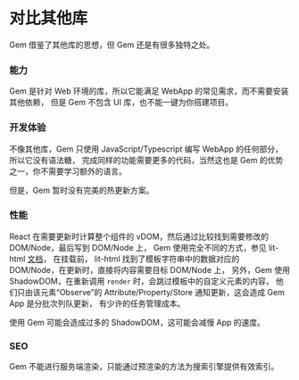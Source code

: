 # 对比其他库

Gem 借鉴了其他库的思想，但 Gem 还是有很多独特之处。

### 能力

Gem 是针对 Web 环境的库，所以它能满足 WebApp 的常见需求，而不需要安装其他依赖，
但是 Gem 不包含 UI 库，也不能一键为你搭建项目。

### 开发体验

不像其他库，Gem 只使用 JavaScript/Typescript 编写 WebApp 的任何部分，所以它没有语法糖，
完成同样的功能需要更多的代码，当然这也是 Gem 的优势之一，你不需要学习额外的语言。

但是，Gem 暂时没有完美的热更新方案。

### 性能

React 在需要更新时计算整个组件的 vDOM，然后通过比较找到需要修改的 DOM/Node，最后写到 DOM/Node 上，
Gem 使用完全不同的方式，参见 lit-html [文档](https://github.com/Polymer/lit-html/wiki/How-it-Works)，
在挂载前， lit-html 找到了模板字符串中的数据对应的 DOM/Node，在更新时，直接将内容需要目标 DOM/Node 上，
另外，Gem 使用 ShadowDOM，在重新调用 `render` 时，会跳过模板中的自定义元素的内容，
他们只由该元素“Observe”的 Attribute/Property/Store 通知更新，这会造成 Gem App 是分批次列队更新，
有少许的任务管理成本。

使用 Gem 可能会造成过多的 ShadowDOM，这可能会减慢 App 的速度。

### SEO

Gem 不能进行服务端渲染，只能通过预渲染的方法为搜索引擎提供有效索引。
